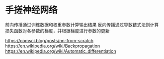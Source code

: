 # 手搓神经网络

前向传播通过训练数据和权重参数计算输出结果
反向传播通过导数链式法则计算损失函数对各参数的梯度，并根据梯度进行参数的更新

https://comsci.blog/posts/nn-from-scratch
https://en.wikipedia.org/wiki/Backpropagation
https://en.wikipedia.org/wiki/Automatic_differentiation